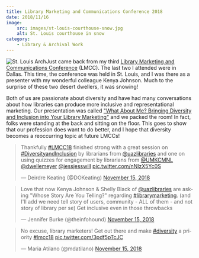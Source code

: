 ```yaml
---
title: Library Marketing and Communications Conference 2018
date: 2018/11/16
image:
    src: images/st-louis-courthouse-snow.jpg
    alt: St. Louis courthouse in snow
category:
    - Library & Archival Work
---
```


![St. Louis Arch](images/st-louis-arch.jpg)Just came back from my third [Library Marketing and Communications Conference](http://www.librarymarketingconference.org/) (LMCC). The last two I attended were in Dallas. This time, the conference was held in St. Louis, and I was there as a presenter with my wonderful colleague Kenya Johnson. Much to the surprise of these two desert dwellers, it was snowing!

Both of us are passionate about diversity and have had many conversations about how libraries can produce more inclusive and representational marketing. Our presentation was called ["What About Me? Bringing Diversity and Inclusion into Your Library Marketing"](/files/LMCC18_What_About_Me_Johnson_Black.pdf) and we packed the room! In fact, folks were standing at the back and sitting on the floor. This goes to show that our profession does want to do better, and I hope that diversity becomes a reoccurring topic at future LMCCs!

<div class="twitter-embed">
<blockquote class="twitter-tweet" data-lang="en"><p dir="ltr" lang="en">Thankfully <a href="https://twitter.com/hashtag/LMCC18?src=hash&amp;ref_src=twsrc%5Etfw">#LMCC18</a> finished strong with a great session on <a href="https://twitter.com/hashtag/DiversityandInclusion?src=hash&amp;ref_src=twsrc%5Etfw">#DiversityandInclusion</a> by librarians from <a href="https://twitter.com/uazlibraries?ref_src=twsrc%5Etfw">@uazlibraries</a> and one on using quizzes for engagement by librarians from <a href="https://twitter.com/UMKCMNL?ref_src=twsrc%5Etfw">@UMKCMNL</a> <a href="https://twitter.com/dwellemeyer?ref_src=twsrc%5Etfw">@dwellemeyer</a> <a href="https://twitter.com/jessjesswill?ref_src=twsrc%5Etfw">@jessjesswill</a> <a href="https://t.co/nNlzX5Yc0S">pic.twitter.com/nNlzX5Yc0S</a></p>— Deirdre Keating (@DOKeating) <a href="https://twitter.com/DOKeating/status/1063187439219589123?ref_src=twsrc%5Etfw">November 15, 2018</a></blockquote>

<blockquote class="twitter-tweet" data-lang="en"><p dir="ltr" lang="en">Love that now Kenya Johnson &amp; Shelly Black of <a href="https://twitter.com/uazlibraries?ref_src=twsrc%5Etfw">@uazlibraries</a> are asking "Whose Story Are You Telling?" regarding <a href="https://twitter.com/hashtag/librarymarketing?src=hash&amp;ref_src=twsrc%5Etfw">#librarymarketing</a>. (and I'll add we need tell story of users, community - ALL of them - and not story of library per se) Get inclusive even in those throwbacks</p>— Jennifer Burke (@theinfohound) <a href="https://twitter.com/theinfohound/status/1063160165988491264?ref_src=twsrc%5Etfw">November 15, 2018</a></blockquote>

<blockquote class="twitter-tweet" data-lang="en"><p dir="ltr" lang="en">No excuse, library marketers! Get out there and make <a href="https://twitter.com/hashtag/diversity?src=hash&amp;ref_src=twsrc%5Etfw">#diversity</a> a priority <a href="https://twitter.com/hashtag/lmcc18?src=hash&amp;ref_src=twsrc%5Etfw">#lmcc18</a> <a href="https://t.co/3pdf5pTcJC">pic.twitter.com/3pdf5pTcJC</a></p>— Maria Atilano (@mdatilano) <a href="https://twitter.com/mdatilano/status/1063163149283667970?ref_src=twsrc%5Etfw">November 15, 2018</a></blockquote>
</div>

